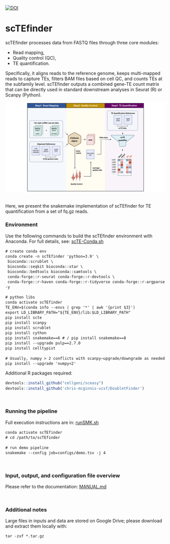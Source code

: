 [![DOI](https://zenodo.org/badge/1010980213.svg)](https://doi.org/10.5281/zenodo.17396260)


# scTEfinder 

scTEfinder processes data from FASTQ files through three core modules: 
* Read mapping,
* Quality control (QC),
* TE quantification.

Specifically, it aligns reads to the reference genome, keeps multi-mapped reads to capture TEs, filters BAM files based on cell QC, and counts TEs at the subfamily level. 
scTEfinder outputs a combined gene-TE count matrix that can be directly used in standard downstream analyses in Seurat (R) or Scanpy (Python).

![Pipeline](https://github.com/synnimeng/scTEfinder/blob/main/imgs/pipeline.png "scTEfinder Pipeline") 

Here, we present the snakemake implementation of scTEfinder for TE quantification from a set of fq.gz reads.
<br/>

### Environment

Use the following commands to build the scTEfinder environment with Anaconda.
For full details, see: [scTE-Conda.sh](https://github.com/synnimeng/scTEfinder/blob/main/scTE-Conda.sh)

```shell
# create conda env
conda create -n scTEfinder 'python=3.9' \
 bioconda::scrublet \
 bioconda::seqkit bioconda::star \
 bioconda::bedtools bioconda::samtools \
 conda-forge::r-seurat conda-forge::r-devtools \
 conda-forge::r-haven conda-forge::r-tidyverse conda-forge::r-argparse -y

# python libs
conda activate scTEfinder
TE_ENV=$(conda info --envs | grep '*' | awk '{print $3}')
export LD_LIBRARY_PATH="${TE_ENV}/lib:$LD_LIBRARY_PATH"
pip install scte
pip install scanpy
pip install scrublet
pip install cython
pip install snakemake==6 # / pip install snakemake==8
pip install --upgrade pulp==2.7.0
pip install celltypist

# Usually, numpy > 2 conflicts with scanpy—upgrade/downgrade as needed
pip install --upgrade 'numpy<2'

```

Additional R packages required:

```R
devtools::install_github("cellgeni/sceasy")
devtools::install_github('chris-mcginnis-ucsf/DoubletFinder')
```
<br/>

### Running the pipeline

Full execution instructions are in: [runSMK.sh](https://github.com/synnimeng/scTEfinder/blob/main/runSMK.sh)

```shell
conda activate scTEfinder
# cd /path/to/scTEfinder

# run demo pipeline
snakemake --config job=configs/demo.tsv -j 4
```
<br/>

### Input, output, and configuration file overview

Please refer to the documentation: [MANUAL.md](https://github.com/synnimeng/scTEfinder/blob/main/MANUAL.md)

<br/>

### Additional notes

Large files in inputs and data are stored on Google Drive; please download and extract them locally with:

```shell
tar -zxf *.tar.gz
```















